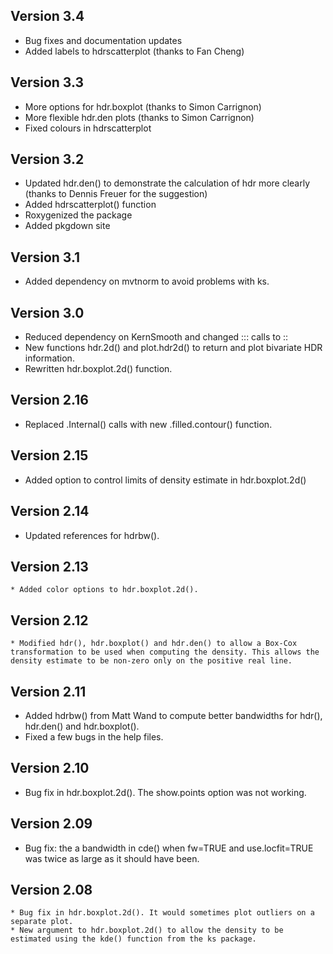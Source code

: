## Version 3.4
  * Bug fixes and documentation updates
  * Added labels to hdrscatterplot (thanks to Fan Cheng)

## Version 3.3
  * More options for hdr.boxplot (thanks to Simon Carrignon)
  * More flexible hdr.den plots (thanks to Simon Carrignon)
  * Fixed colours in hdrscatterplot
  
## Version 3.2
  * Updated hdr.den() to demonstrate the calculation of hdr more clearly (thanks to Dennis Freuer for the suggestion)
  * Added hdrscatterplot() function
  * Roxygenized the package
  * Added pkgdown site

## Version 3.1
  * Added dependency on mvtnorm to avoid problems with ks.

## Version 3.0
  * Reduced dependency on KernSmooth and changed ::: calls to ::
  * New functions hdr.2d() and plot.hdr2d() to return and plot bivariate HDR information.
  * Rewritten hdr.boxplot.2d() function.

## Version 2.16
  * Replaced .Internal() calls with new .filled.contour() function.

## Version 2.15
  * Added option to control limits of density estimate in hdr.boxplot.2d()

## Version 2.14
  * Updated references for hdrbw().

## Version 2.13
	* Added color options to hdr.boxplot.2d().

## Version 2.12
	* Modified hdr(), hdr.boxplot() and hdr.den() to allow a Box-Cox transformation to be used when computing the density. This allows the density estimate to be non-zero only on the positive real line.

## Version 2.11
  * Added hdrbw() from Matt Wand to compute better bandwidths for hdr(), hdr.den() and hdr.boxplot().
  * Fixed a few bugs in the help files.

## Version 2.10
  * Bug fix in hdr.boxplot.2d(). The show.points option was not working.

## Version 2.09
  * Bug fix: the a bandwidth in cde() when fw=TRUE and use.locfit=TRUE was twice as large as it should have been.

## Version 2.08
    * Bug fix in hdr.boxplot.2d(). It would sometimes plot outliers on a separate plot.
    * New argument to hdr.boxplot.2d() to allow the density to be estimated using the kde() function from the ks package.
